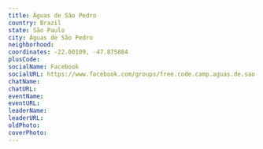 ```yaml
---
title: Águas de São Pedro
country: Brazil
state: São Paulo
city: Águas de São Pedro
neighborhood: 
coordinates: -22.60109, -47.875884
plusCode:
socialName: Facebook
socialURL: https://www.facebook.com/groups/free.code.camp.aguas.de.sao.pedro
chatName:
chatURL:
eventName:
eventURL:
leaderName:
leaderURL:
oldPhoto: 
coverPhoto:
---
```

